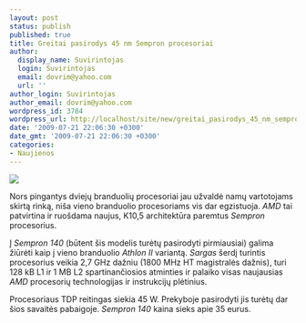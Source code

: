```yaml
---
layout: post
status: publish
published: true
title: Greitai pasirodys 45 nm Sempron procesoriai
author:
  display_name: Suvirintojas
  login: Suvirintojas
  email: dovrim@yahoo.com
  url: ''
author_login: Suvirintojas
author_email: dovrim@yahoo.com
wordpress_id: 3784
wordpress_url: http://localhost/site/new/greitai_pasirodys_45_nm_sempron_procesoriai/
date: '2009-07-21 22:06:30 +0300'
date_gmt: '2009-07-21 22:06:30 +0300'
categories:
- Naujienos
---
```

<div class="imgright"><img src="http://svarke.technews.lt/sermp45.jpg"  /></div>
<p>Nors pingantys dviejų branduolių procesoriai jau užvaldė namų vartotojams skirtą rinką, niša vieno branduolio procesoriams vis dar egzistuoja. <i>AMD</i> tai patvirtina ir ruošdama naujus, K10,5 architektūra paremtus <i>Sempron</i> procesorius.</p>
<p>Į <i>Sempron 140</i> (būtent šis modelis turėtų pasirodyti pirmiausiai) galima žiūrėti kaip į vieno branduolio <i>Athlon II</i> variantą. <i>Sargas</i> šerdį turintis procesorius veikia 2,7 GHz dažniu (1800 MHz HT magistralės dažnis), turi 128 kB L1 ir 1 MB L2 spartinančiosios atminties ir palaiko visas naujausias <i>AMD</i> procesorių technologijas ir instrukcijų plėtinius.</p>
<p>Procesoriaus TDP reitingas siekia 45 W. Prekyboje pasirodyti jis turėtų dar šios savaitės pabaigoje. <i>Sempron 140</i> kaina sieks apie 35 eurus.</p>
